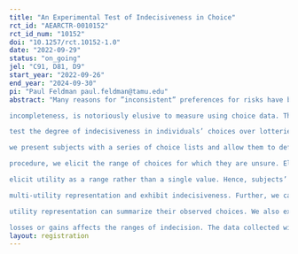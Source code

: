 ```yaml
---
title: "An Experimental Test of Indecisiveness in Choice"
rct_id: "AEARCTR-0010152"
rct_id_num: "10152"
doi: "10.1257/rct.10152-1.0"
date: "2022-09-29"
status: "on_going"
jel: "C91, D81, D9"
start_year: "2022-09-26"
end_year: "2024-09-30"
pi: "Paul Feldman paul.feldman@tamu.edu"
abstract: "Many reasons for ”inconsistent” preferences for risks have been proposed. A leading explanation,
incompleteness, is notoriously elusive to measure using choice data. Therefore, we devise an experiment to
test the degree of indecisiveness in individuals’ choices over lotteries. To elicit the degree of indecisiveness,
we present subjects with a series of choice lists and allow them to defer some of their choices. With this
procedure, we elicit the range of choices for which they are unsure. Eliciting these ranges allows us to
elicit utility as a range rather than a single value. Hence, subjects’ preferences may be represented by a
multi-utility representation and exhibit indecisiveness. Further, we can test how well a multi-weighted
utility representation can summarize their observed choices. We also explore whether framing choices as
losses or gains affects the ranges of indecision. The data collected will test the incompleteness hypothesis."
layout: registration
---
```


